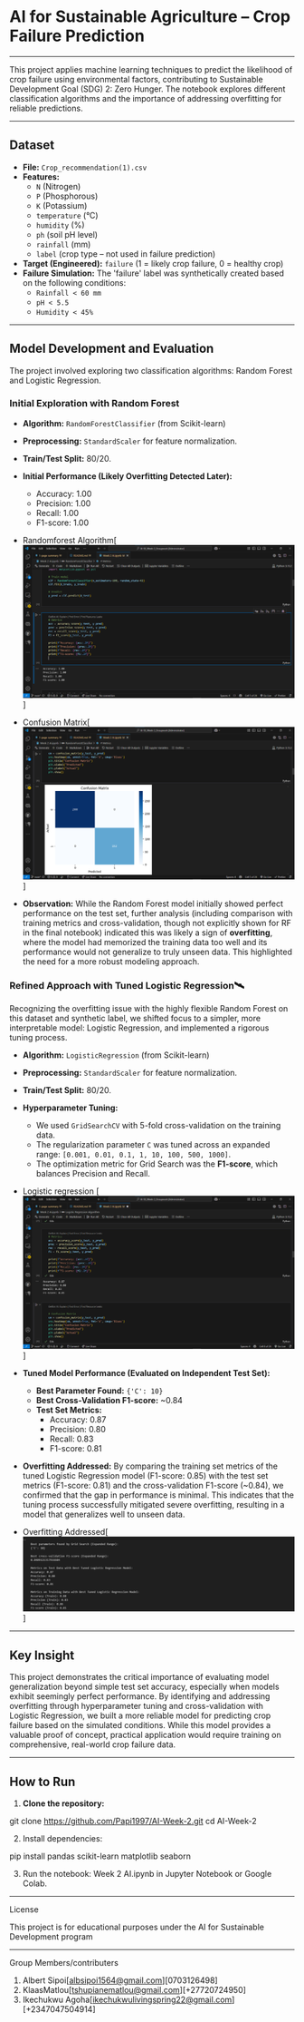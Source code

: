 # AI for Sustainable Agriculture – Crop Failure Prediction

---

This project applies machine learning techniques to predict the likelihood of crop failure using environmental factors, contributing to Sustainable Development Goal (SDG) 2: Zero Hunger. The notebook explores different classification algorithms and the importance of addressing overfitting for reliable predictions.

---

## Dataset

*   **File:** `Crop_recommendation(1).csv`
*   **Features:**
    *   `N` (Nitrogen)
    *   `P` (Phosphorous)
    *   `K` (Potassium)
    *   `temperature` (°C)
    *   `humidity` (%)
    *   `ph` (soil pH level)
    *   `rainfall` (mm)
    *   `label` (crop type – not used in failure prediction)
*   **Target (Engineered):** `failure` (1 = likely crop failure, 0 = healthy crop)
*   **Failure Simulation:** The 'failure' label was synthetically created based on the following conditions:
    *   `Rainfall < 60 mm`
    *   `pH < 5.5`
    *   `Humidity < 45%`

---

## Model Development and Evaluation

The project involved exploring two classification algorithms: Random Forest and Logistic Regression.

### Initial Exploration with Random Forest

*   **Algorithm:** `RandomForestClassifier` (from Scikit-learn)
*   **Preprocessing:** `StandardScaler` for feature normalization.
*   **Train/Test Split:** 80/20.

*   **Initial Performance (Likely Overfitting Detected Later):**
    *   Accuracy: 1.00
    *   Precision: 1.00
    *   Recall: 1.00
    *   F1-score: 1.00

* Randomforest Algorithm[![alt text](screenshots/metrics.png)]
* Confusion Matrix[![alt text](screenshots/confusion_matrix.png)]

*   **Observation:** 
While the Random Forest model initially showed perfect performance on the test set, further analysis (including comparison with training metrics and cross-validation, though not explicitly shown for RF in the final notebook) indicated this was likely a sign of **overfitting**, where the model had memorized the training data too well and its performance would not generalize to truly unseen data. This highlighted the need for a more robust modeling approach.

### Refined Approach with Tuned Logistic Regression🛰

Recognizing the overfitting issue with the highly flexible Random Forest on this dataset and synthetic label, we shifted focus to a simpler, more interpretable model: Logistic Regression, and implemented a rigorous tuning process.

*   **Algorithm:** `LogisticRegression` (from Scikit-learn)
*   **Preprocessing:** `StandardScaler` for feature normalization.
*   **Train/Test Split:** 80/20.
*   **Hyperparameter Tuning:**
    *   We used `GridSearchCV` with 5-fold cross-validation on the training data.
    *   The regularization parameter `C` was tuned across an expanded range: `[0.001, 0.01, 0.1, 1, 10, 100, 500, 1000]`.
    *   The optimization metric for Grid Search was the **F1-score**, which balances Precision and Recall.

* Logistic regression [![alt text](screenshots/LR_metrics.png)]

*   **Tuned Model Performance (Evaluated on Independent Test Set):**
    *   **Best Parameter Found:** `{'C': 10}`
    *   **Best Cross-Validation F1-score:** ~0.84
    *   **Test Set Metrics:**
        *   Accuracy: 0.87
        *   Precision: 0.80
        *   Recall: 0.83
        *   F1-score: 0.81

*   **Overfitting Addressed:** By comparing the training set metrics of the tuned Logistic Regression model (F1-score: 0.85) with the test set metrics (F1-score: 0.81) and the cross-validation F1-score (~0.84), we confirmed that the gap in performance is minimal. This indicates that the tuning process successfully mitigated severe overfitting, resulting in a model that generalizes well to unseen data.

* Overfitting Addressed[![alt text](screenshots/Tuned_LR.png)]

---

## Key Insight

This project demonstrates the critical importance of evaluating model generalization beyond simple test set accuracy, especially when models exhibit seemingly perfect performance. By identifying and addressing overfitting through hyperparameter tuning and cross-validation with Logistic Regression, we built a more reliable model for predicting crop failure based on the simulated conditions. While this model provides a valuable proof of concept, practical application would require training on comprehensive, real-world crop failure data.

---

## How to Run

1.  **Clone the repository:**

git clone https://github.com/Papi1997/AI-Week-2.git
cd AI-Week-2

2. Install dependencies:

pip install pandas scikit-learn matplotlib seaborn

3. Run the notebook: Week 2 AI.ipynb in Jupyter Notebook or Google Colab.

---

License

This project is for educational purposes under the AI for Sustainable Development program

---
Group Members/contributers

1. Albert Sipoi[albsipoi1564@gmail.com][0703126498]
2. KlaasMatlou[tshupianematlou@gmail.com][+27720724950]
3. Ikechukwu Agoha[ikechukwulivingspring22@gmail.com][+2347047504914]
